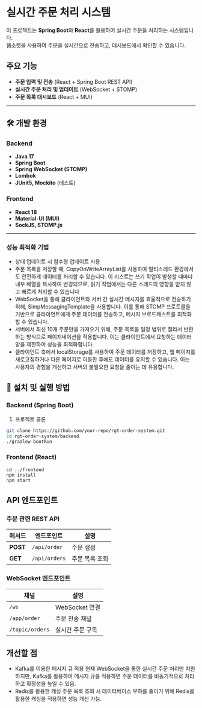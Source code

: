 # 실시간 주문 처리 시스템

이 프로젝트는 **Spring Boot**와 **React**를 활용하여 실시간 주문을 처리하는 시스템입니다.  
웹소켓을 사용하여 주문을 실시간으로 전송하고, 대시보드에서 확인할 수 있습니다.

## 주요 기능

- **주문 입력 및 전송** (React + Spring Boot REST API)
- **실시간 주문 처리 및 업데이트** (WebSocket + STOMP)
- **주문 목록 대시보드** (React + MUI)

---

## 🛠 개발 환경

### **Backend**
- **Java 17**
- **Spring Boot**
- **Spring WebSocket (STOMP)**
- **Lombok**
- **JUnit5, Mockito** (테스트)

### **Frontend**
- **React 18**
- **Material-UI (MUI)**
- **SockJS, STOMP.js**

---

### 성능 최적화 기법
- 상태 업데이트 시 함수형 업데이트 사용
- 주문 목록을 저장할 때, CopyOnWriteArrayList를 사용하여 멀티스레드 환경에서도 안전하게 데이터를 처리할 수 있습니다. 이 리스트는 쓰기 작업이 발생할 때마다 내부 배열을 복사하여 변경되므로, 읽기 작업에서는 다른 스레드의 영향을 받지 않고 빠르게 처리할 수 있습니다
- WebSocket을 통해 클라이언트와 서버 간 실시간 메시지를 효율적으로 전송하기 위해, SimpMessagingTemplate을 사용합니다. 이를 통해 STOMP 프로토콜을 기반으로 클라이언트에게 주문 데이터를 전송하고, 메시지 브로드캐스트를 최적화할 수 있습니다.
- 서버에서 최신 10개 주문만을 가져오기 위해, 주문 목록을 일정 범위로 잘라서 반환하는 방식으로 페이지네이션을 적용합니다. 이는 클라이언트에서 요청하는 데이터 양을 제한하여 성능을 최적화합니다.
- 클라이언트 측에서 localStorage를 사용하여 주문 데이터를 저장하고, 웹 페이지를 새로고침하거나 다른 페이지로 이동한 후에도 데이터를 유지할 수 있습니다. 이는 사용자의 경험을 개선하고 서버의 불필요한 요청을 줄이는 데 유용합니다.

## 🚀 설치 및 실행 방법

### **Backend (Spring Boot)**
1. 프로젝트 클론  
```bash
git clone https://github.com/your-repo/rgt-order-system.git
cd rgt-order-system/backend
./gradlew bootRun
```
### **Frontend (React)**
```
cd ../frontend
npm install
npm start
```

## API 엔드포인트

### **주문 관련 REST API**

| 메서드 | 엔드포인트     | 설명        |
|--------|--------------|------------|
| **POST** | `/api/order`  | 주문 생성  |
| **GET**  | `/api/orders` | 주문 목록 조회 |

### **WebSocket 엔드포인트**

| 채널           | 설명                |
|---------------|--------------------|
| `/ws`         | WebSocket 연결      |
| `/app/order`  | 주문 전송 채널      |
| `/topic/orders` | 실시간 주문 구독 |

## 개선할 점

- Kafka를 이용한 메시지 큐 적용
현재 WebSocket을 통한 실시간 주문 처리만 지원하지만, Kafka를 활용하여 메시지 큐를 적용하면 주문 데이터를 비동기적으로 처리하고 확장성을 높일 수 있음.
- Redis를 활용한 캐싱
주문 목록 조회 시 데이터베이스 부하를 줄이기 위해 Redis를 활용한 캐싱을 적용하면 성능 개선 가능.


